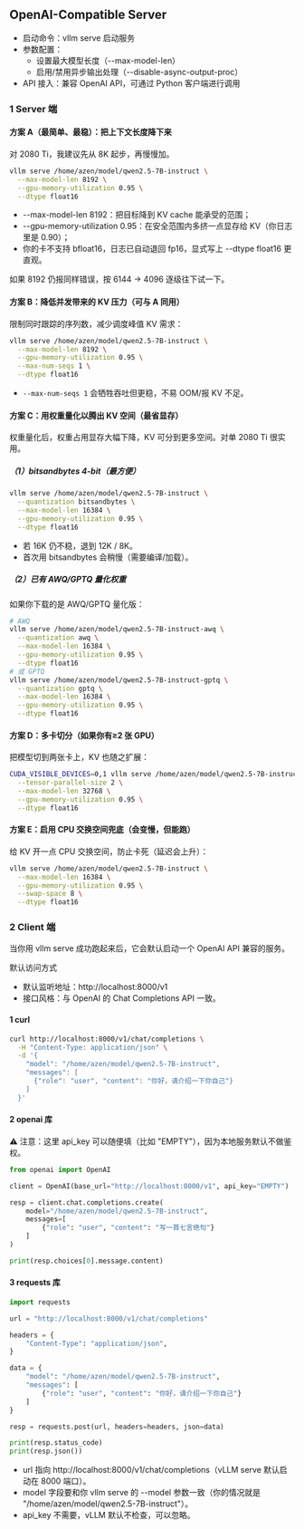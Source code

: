 ## OpenAI-Compatible Server

- 启动命令：vllm serve 启动服务
- 参数配置：
    - 设置最大模型长度（--max-model-len）
    - 启用/禁用异步输出处理（--disable-async-output-proc）
- API 接入：兼容 OpenAI API，可通过 Python 客户端进行调用


### 1 Server 端
#### 方案 A（最简单、最稳）：把上下文长度降下来

对 2080 Ti，我建议先从 8K 起步，再慢慢加。
```sh
vllm serve /home/azen/model/qwen2.5-7B-instruct \
  --max-model-len 8192 \
  --gpu-memory-utilization 0.95 \
  --dtype float16
```

- --max-model-len 8192：把目标降到 KV cache 能承受的范围；
- --gpu-memory-utilization 0.95：在安全范围内多挤一点显存给 KV（你日志里是 0.90）；
- 你的卡不支持 bfloat16，日志已自动退回 fp16，显式写上 --dtype float16 更直观。

如果 8192 仍报同样错误，按 6144 → 4096 逐级往下试一下。

#### 方案 B：降低并发带来的 KV 压力（可与 A 同用）

限制同时跟踪的序列数，减少调度峰值 KV 需求：
```sh
vllm serve /home/azen/model/qwen2.5-7B-instruct \
  --max-model-len 8192 \
  --gpu-memory-utilization 0.95 \
  --max-num-seqs 1 \
  --dtype float16
```
- `--max-num-seqs 1` 会牺牲吞吐但更稳，不易 OOM/报 KV 不足。

#### 方案 C：用权重量化以腾出 KV 空间（最省显存）

权重量化后，权重占用显存大幅下降，KV 可分到更多空间。对单 2080 Ti 很实用。

##### （1）bitsandbytes 4-bit（最方便）
```sh
vllm serve /home/azen/model/qwen2.5-7B-instruct \
  --quantization bitsandbytes \
  --max-model-len 16384 \
  --gpu-memory-utilization 0.95 \
  --dtype float16
```

- 若 16K 仍不稳，退到 12K / 8K。
- 首次用 bitsandbytes 会稍慢（需要编译/加载）。

##### （2）已有 AWQ/GPTQ 量化权重
如果你下载的是 AWQ/GPTQ 量化版：
```sh
# AWQ
vllm serve /home/azen/model/qwen2.5-7B-instruct-awq \
  --quantization awq \
  --max-model-len 16384 \
  --gpu-memory-utilization 0.95 \
  --dtype float16
# 或 GPTQ
vllm serve /home/azen/model/qwen2.5-7B-instruct-gptq \
  --quantization gptq \
  --max-model-len 16384 \
  --gpu-memory-utilization 0.95 \
  --dtype float16
```

#### 方案 D：多卡切分（如果你有≥2 张 GPU）

把模型切到两张卡上，KV 也随之扩展：
```sh
CUDA_VISIBLE_DEVICES=0,1 vllm serve /home/azen/model/qwen2.5-7B-instruct \
  --tensor-parallel-size 2 \
  --max-model-len 32768 \
  --gpu-memory-utilization 0.95 \
  --dtype float16
```

#### 方案 E：启用 CPU 交换空间兜底（会变慢，但能跑）

给 KV 开一点 CPU 交换空间，防止卡死（延迟会上升）：
```sh
vllm serve /home/azen/model/qwen2.5-7B-instruct \
  --max-model-len 16384 \
  --gpu-memory-utilization 0.95 \
  --swap-space 8 \
  --dtype float16
```

### 2 Client 端
当你用 vllm serve 成功跑起来后，它会默认启动一个 OpenAI API 兼容的服务。

默认访问方式
- 默认监听地址：http://localhost:8000/v1
- 接口风格：与 OpenAI 的 Chat Completions API 一致。
#### 1 curl
```sh
curl http://localhost:8000/v1/chat/completions \
  -H "Content-Type: application/json" \
  -d '{
    "model": "/home/azen/model/qwen2.5-7B-instruct",
    "messages": [
      {"role": "user", "content": "你好，请介绍一下你自己"}
    ]
  }'
```

#### 2 openai 库
⚠️ 注意：这里 api_key 可以随便填（比如 "EMPTY"），因为本地服务默认不做鉴权。
```py
from openai import OpenAI

client = OpenAI(base_url="http://localhost:8000/v1", api_key="EMPTY")

resp = client.chat.completions.create(
    model="/home/azen/model/qwen2.5-7B-instruct",
    messages=[
        {"role": "user", "content": "写一首七言绝句"}
    ]
)

print(resp.choices[0].message.content)
```

#### 3 requests 库

```py
import requests

url = "http://localhost:8000/v1/chat/completions"

headers = {
    "Content-Type": "application/json",
}

data = {
    "model": "/home/azen/model/qwen2.5-7B-instruct",
    "messages": [
        {"role": "user", "content": "你好，请介绍一下你自己"}
    ]
}

resp = requests.post(url, headers=headers, json=data)

print(resp.status_code)
print(resp.json())
```
- url 指向 http://localhost:8000/v1/chat/completions（vLLM serve 默认启动在 8000 端口）。
- model 字段要和你 vllm serve 的 --model 参数一致（你的情况就是 "/home/azen/model/qwen2.5-7B-instruct"）。
- api_key 不需要，vLLM 默认不检查，可以忽略。